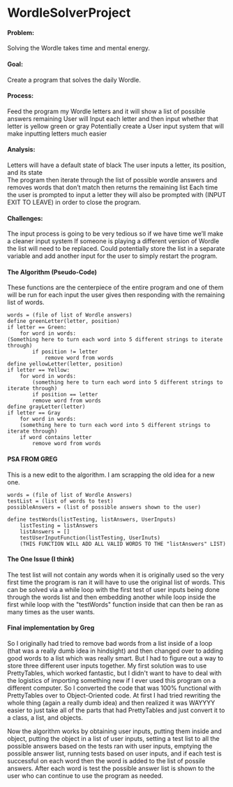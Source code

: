 # WordleSolverProject

#### Problem: 
Solving the Wordle takes time and mental energy. 

#### Goal: 
Create a program that solves the daily Wordle. 

#### Process: 
Feed the program my Wordle letters and it will show a list of possible answers remaining
User will Input each letter and then input whether that letter is yellow green or gray 
Potentially create a User input system that will make inputting letters much easier 

#### Analysis: 
Letters will have a default state of black 
The user inputs a letter, its position, and its state  
The program then iterate through the list of possible wordle answers and removes words that don’t match then returns the remaining list 
Each time the user is prompted to input a letter they will also be prompted with (INPUT EXIT TO LEAVE) in order to close the program.

#### Challenges: 
The input process is going to be very tedious so if we have time we’ll make a cleaner input system
If someone is playing a different version of Wordle the list will need to be replaced. Could potentially store the list in a separate variable and add another input for the user to simply restart the program.

#### The Algorithm (Pseudo-Code) 
These functions are the centerpiece of the entire program and one of them will be run for each input the user gives then responding with the remaining list of words.

```
words = (file of list of Wordle answers)
define greenLetter(letter, position)
if letter == Green:
	for word in words:
(Something here to turn each word into 5 different strings to iterate through)
		if position != letter
			remove word from words
define yellowLetter(letter, position)
if letter == Yellow:
	for word in words:
		(something here to turn each word into 5 different strings to iterate through)
		if position == letter
		remove word from words
define grayLetter(letter)
if letter == Gray
	for word in words:
	(something here to turn each word into 5 different strings to iterate through)
	if word contains letter
		remove word from words
```
#### PSA FROM GREG
This is a new edit to the algorithm. I am scrapping the old idea for a new one.
```
words = (file of list of Wordle Answers)
testList = (list of words to test)
possibleAnswers = (list of possible answers shown to the user)

define testWords(listTesting, listAnswers, UserInputs)
	listTesting = listAnswers
	listAnswers = []
	testUserInputFunction(listTesting, UserInuts)
	(THIS FUNCTION WILL ADD ALL VALID WORDS TO THE "listAnswers" LIST)
```
#### The One Issue (I think)
The test list will not contain any words when it is originally used so the very first time the program is ran it will have to use the original list of words. This can be solved via a while loop with the first test of user inputs being done through the words list and then embedding another while loop inside the first while loop with the "testWords" function inside that can then be ran as many times as the user wants.







#### Final implementation by Greg

So I originally had tried to remove bad words from a list inside of a loop (that was a really dumb idea in hindsight) and then changed over to adding good words to a list which was really smart. But I had to figure out a way to store three different user inputs together. My first solution was to use PrettyTables, which worked fantastic, but I didn't want to have to deal with the logistics of importing something new if I ever used this program on a different computer. So I converted the code that was 100% functional with PrettyTables over to Object-Oriented code. At first I had tried rewriting the whole thing (again a really dumb idea) and then realized it was WAYYYY easier to just take all of the parts that had PrettyTables and just convert it to a class, a list, and objects. 

Now the algorithm works by obtaining user inputs, putting them inside and object, putting the object in a list of user inputs, setting a test list to all the possible answers based on the tests ran with user inputs, emptying the possible answer list, running tests based on user inputs, and if each test is successful on each word then the word is added to the list of possile answers. After each word is test the possible answer list is shown to the user who can continue to use the program as needed.
